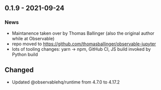 
## 0.1.9 - 2021-09-24

### News
* Maintanence taken over by Thomas Ballinger (also the original author while
at Observable)
* repo moved to https://github.com/thomasballinger/observable-jupyter
* lots of tooling changes: yarn -> npm, GitHub CI, JS build invoked by Python build

## Changed
- Updated @observablehq/runtime from 4.7.0 to 4.17.2


